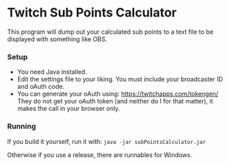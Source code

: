 # Twitch Sub Points Calculator
This program will dump out your calculated sub points to a text file to be displayed with something like OBS.

### Setup
- You need Java installed.
- Edit the settings file to your liking. You must include your broadcaster ID and oAuth code. 
- You can generate your oAuth using: https://twitchapps.com/tokengen/
   They do not get your oAuth token (and neither do I for that matter), it makes the call in your browser only.

### Running
If you build it yourself, run it with:
  `java -jar subPointsCalculator.jar`
  
Otherwise if you use a release, there are runnables for Windows.
